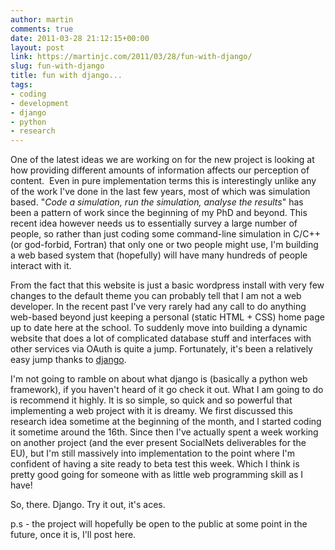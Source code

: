 ```yaml
---
author: martin
comments: true
date: 2011-03-28 21:12:15+00:00
layout: post
link: https://martinjc.com/2011/03/28/fun-with-django/
slug: fun-with-django
title: fun with django...
tags:
- coding
- development
- django
- python
- research
---
```


One of the latest ideas we are working on for the new project is looking at how providing different amounts of information affects our perception of content.  Even in pure implementation terms this is interestingly unlike any of the work I've done in the last few years, most of which was simulation based. "_Code a simulation, run the simulation, analyse the results_" has been a pattern of work since the beginning of my PhD and beyond. This recent idea however needs us to essentially survey a large number of people, so rather than just coding some command-line simulation in C/C++ (or god-forbid, Fortran) that only one or two people might use, I'm building a web based system that (hopefully) will have many hundreds of people interact with it.

From the fact that this website is just a basic wordpress install with very few changes to the default theme you can probably tell that I am not a web developer. In the recent past I've very rarely had any call to do anything web-based beyond just keeping a personal (static HTML + CSS) home page up to date here at the school. To suddenly move into building a dynamic website that does a lot of complicated database stuff and interfaces with other services via OAuth is quite a jump. Fortunately, it's been a relatively easy jump thanks to [django](http://www.djangoproject.com/).

I'm not going to ramble on about what django is (basically a python web framework), if you haven't heard of it go check it out. What I am going to do is recommend it highly. It is so simple, so quick and so powerful that implementing a web project with it is dreamy. We first discussed this research idea sometime at the beginning of the month, and I started coding it sometime around the 16th. Since then I've actually spent a week working on another project (and the ever present SocialNets deliverables for the EU), but I'm still massively into implementation to the point where I'm confident of having a site ready to beta test this week. Which I think is pretty good going for someone with as little web programming skill as I have!

So, there. Django. Try it out, it's aces.



p.s - the project will hopefully be open to the public at some point in the future, once it is, I'll post here.
